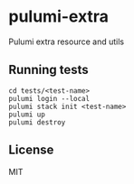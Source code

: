 # pulumi-extra

Pulumi extra resource and utils

## Running tests

```
cd tests/<test-name>
pulumi login --local
pulumi stack init <test-name>
pulumi up
pulumi destroy
```

## License

MIT